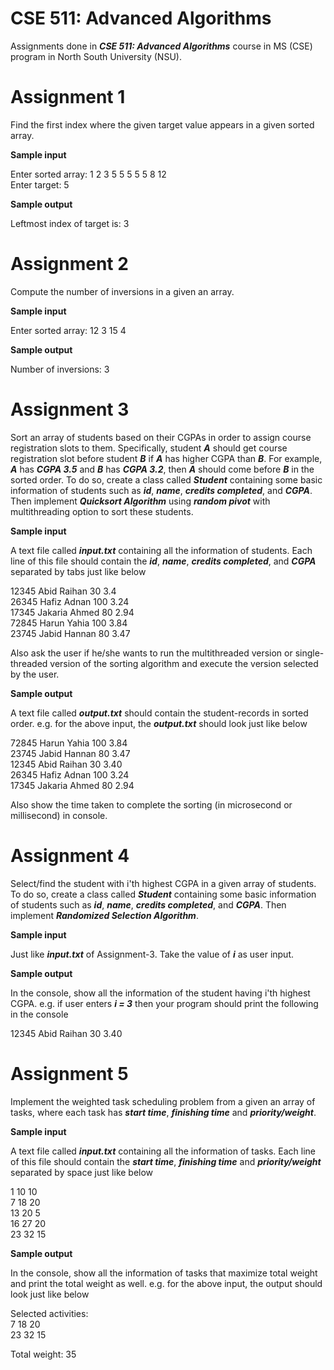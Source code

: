 # CSE 511: Advanced Algorithms
Assignments done in **_CSE 511: Advanced Algorithms_** course in MS (CSE) program in North South University (NSU).

# Assignment 1
Find the first index where the given target value appears in a given sorted array.

**Sample input**

Enter sorted array: 1 2 3 5 5 5 5 5 8 12  
Enter target: 5

**Sample output**

Leftmost index of target is: 3

# Assignment 2
Compute the number of inversions in a given an array.

**Sample input**

Enter sorted array: 12 3 15 4

**Sample output**

Number of inversions: 3

# Assignment 3
Sort an array of students based on their CGPAs in order to assign course registration slots to them. Specifically, student **_A_** should get course registration slot before student **_B_** if **_A_** has higher CGPA than **_B_**.
For example, **_A_** has **_CGPA 3.5_** and **_B_** has **_CGPA 3.2_**, then **_A_** should come before **_B_** in the sorted order.
To do so, create a class called **_Student_** containing some basic information of students such as **_id_**, **_name_**, **_credits completed_**, and **_CGPA_**. Then implement **_Quicksort Algorithm_** using **_random pivot_** with multithreading option to sort these students.

**Sample input**

A text file called **_input.txt_** containing all the information of students. Each line of this file should contain the **_id_**, **_name_**, **_credits completed_**, and **_CGPA_** separated by tabs just like below

12345   Abid Raihan			30		3.4  
26345   Hafiz Adnan			100		3.24  
17345   Jakaria Ahmed		80		2.94  
72845   Harun Yahia			100		3.84  
23745   Jabid Hannan		80		3.47  

Also ask the user if he/she wants to run the multithreaded version or single-threaded version of the sorting algorithm and execute the version selected by the user.

**Sample output**

A text file called **_output.txt_** should contain the student-records in sorted order. e.g. for the above input, the **_output.txt_** should look just like below

72845   Harun Yahia     100		3.84  
23745   Jabid Hannan    80		3.47  
12345   Abid Raihan     30		3.40  
26345   Hafiz Adnan     100		3.24  
17345   Jakaria Ahmed   80		2.94  

Also show the time taken to complete the sorting (in microsecond or millisecond) in console.

# Assignment 4
Select/find the student with i'th highest CGPA in a given array of students. To do so, create a class called **_Student_** containing some basic information of students such as **_id_**, **_name_**, **_credits completed_**, and **_CGPA_**. Then implement **_Randomized Selection Algorithm_**.

**Sample input**

Just like **_input.txt_** of Assignment-3. Take the value of **_i_** as user input.

**Sample output**

In the console, show all the information of the student having i'th highest CGPA. e.g. if user enters **_i = 3_** then your program should print the following in the console

12345   Abid Raihan     30		3.40

# Assignment 5
Implement the weighted task scheduling problem from a given an array of tasks, where each task has **_start time_**, **_finishing time_** and **_priority/weight_**.

**Sample input**

A text file called **_input.txt_** containing all the information of tasks. Each line of this file should contain the **_start time_**, **_finishing time_** and **_priority/weight_** separated by space just like below

1 10 10  
7 18 20  
13 20 5  
16 27 20  
23 32 15  

**Sample output**

In the console, show all the information of tasks that maximize total weight and print the total weight as well. e.g. for the above input, the output should look just like below

Selected activities:  
7 18 20  
23 32 15  

Total weight: 35  
